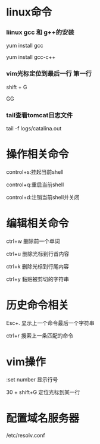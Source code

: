 # linux命令





### liinux gcc 和 g++的安装



yum install gcc

yum install gcc-c++





### vim光标定位到最后一行 第一行

shift + G

GG



### tail查看tomcat日志文件

tail -f logs/catalina.out



# 操作相关命令

control+s:挂起当前shell

control+q:重启当前shell

control+d:注销当前shell并关闭



# 编辑相关命令

ctrl+w 删除前一个单词

ctrl+u 删除光标到行首内容

ctrl+k 删除光标到行尾内容

ctrl+y 黏贴被剪切的字符串



# 历史命令相关

Esc+. 显示上一个命令最后一个字符串

ctrl+r 搜索上一条匹配的命令



# vim操作

:set number	显示行号

30 + shift+G 定位光标到某一行



# 配置域名服务器

/etc/resolv.conf
